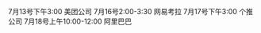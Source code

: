 7月13号下午3:00         美团公司
7月16号2:00-3:30               网易考拉
7月17号下午3:00         个推公司
7月18号上午10:00-12:00      阿里巴巴
                                           
